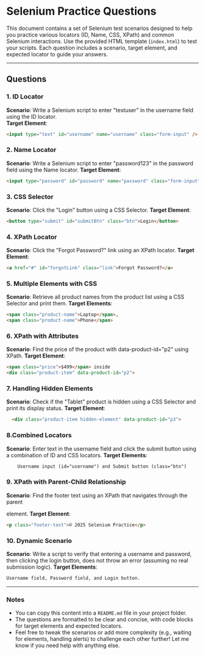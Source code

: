 # Selenium Practice Questions

This document contains a set of Selenium test scenarios designed to help you practice various locators (ID, Name, CSS, XPath) and common Selenium interactions. Use the provided HTML template (`index.html`) to test your scripts. Each question includes a scenario, target element, and expected locator to guide your answers.

---

## Questions

### 1. ID Locator
**Scenario**: Write a Selenium script to enter "testuser" in the username field using the ID locator.  
**Target Element**:
```html
<input type="text" id="username" name="username" class="form-input" />
```

### 2. Name Locator 
**Scenario**: Write a Selenium script to enter "password123" in the password field using the Name locator.
**Target Element**:
```html
<input type="password" id="password" name="password" class="form-input" />
```

### 3. CSS Selector
**Scenario**: Click the "Login" button using a CSS Selector. 
**Target Element**:
```html
<button type="submit" id="submitBtn" class="btn">Login</button>
```

### 4. XPath Locator 
**Scenario**: Click the "Forgot Password?" link using an XPath locator. 
**Target Element**:
```html
<a href="#" id="forgotLink" class="link">Forgot Password?</a>
```
### 5. Multiple Elements with CSS 
**Scenario**: Retrieve all product names from the product list using a CSS Selector and print them. 
**Target Elements**:
```html
<span class="product-name">Laptop</span>,
<span class="product-name">Phone</span>
```
### 6. XPath with Attributes
**Scenario**: Find the price of the product with data-product-id="p2" using XPath.
**Target Element**: 
```html
<span class="price">$499</span> inside
<div class="product-item" data-product-id="p2">
```

### 7. Handling Hidden Elements 
**Scenario**: Check if the "Tablet" product is hidden using a CSS Selector and print its display status.
**Target Element**:
```html
  <div class="product-item hidden-element" data-product-id="p3">
```

### 8.Combined Locators 
**Scenario**: Enter text in the username field and click the submit button using a combination of ID and CSS locators. 
**Target Elements**:
```html
    Username input (id="username") and Submit button (class="btn")
```

### 9. XPath with Parent-Child Relationship 
**Scenario**: Find the footer text using an XPath that navigates through the parent <footer> element. 
**Target Element**:
```html
<p class="footer-text">© 2025 Selenium Practice</p>
```

### 10.  Dynamic Scenario
**Scenario**: Write a script to verify that entering a username and password, then clicking the login button, does not throw an error (assuming no real submission logic). 
**Target Elements**: 
```html
Username field, Password field, and Login button.
```

---

### Notes
- You can copy this content into a `README.md` file in your project folder.
- The questions are formatted to be clear and concise, with code blocks for target elements and expected locators.
- Feel free to tweak the scenarios or add more complexity (e.g., waiting for elements, handling alerts) to challenge each other further! Let me know if you need help with anything else.
